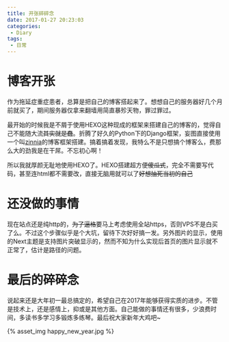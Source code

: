 ```yaml
---
title: 开张碎碎念
date: 2017-01-27 20:23:03
categories:
 - Diary
tags:
 - 日常
---
```


# 博客开张

作为拖延症重症患者，总算是把自己的博客搭起来了。想想自己的服务器好几个月前就买了，期间服务器仅拿来翻墙用简直暴殄天物，罪过罪过。
<!--more-->

最开始的时候我是不屑于使用HEXO这种现成的框架来搭建自己的博客的，觉得自己不能随大流~~其实就是蠢~~。折腾了好久的Python下的Django框架，妄图直接使用一个叫[zinnia](http://django-blog-zinnia.com)的博客框架搭建。搞着搞着发现，我特么不是只想搞个博客么，费那么大的劲我是在干屌。不忘初心啊！

所以我就厚颜无耻地使用HEXO了。HEXO搭建超方便~~傻瓜式~~，完全不需要写代码，甚至连html都不需要改，直接无脑用就可以了~~好想抽死当初的自己~~

# 还没做的事情

现在站点还是纯http的，~~为了逼格~~要马上考虑使用全站https，否则VPS不是白买了么。不过这个步骤似乎是个大坑，留待下次好好搞一发。另外图片的显示，使用的Next主题是支持图片突破显示的，然而不知为什么实现后首页的图片显示就不正常了，估计是路径的问题。

# 最后的碎碎念

说起来还是大年初一最总搞定的，希望自己在2017年能够获得实质的进步。不管是技术上，还是感情上，抑或是其他方面。自己能做的事情还有很多，少浪费时间，多读书多学习多锻炼多练琴。最后祝大家新年大鸡吧~

{% asset_img happy_new_year.jpg %}




